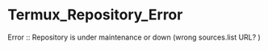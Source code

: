 # Termux_Repository_Error
Error :: Repository is under maintenance or down (wrong sources.list URL? )
